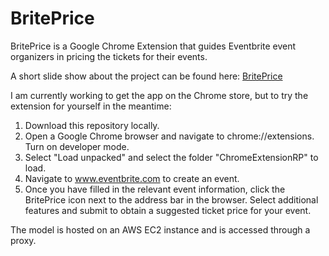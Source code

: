 # BritePrice

BritePrice is a Google Chrome Extension that guides Eventbrite event organizers in pricing the tickets for their events.

A short slide show about the project can be found here: [BritePrice](https://docs.google.com/presentation/d/e/2PACX-1vTvGIe91WIIA4MvmI4n5xozLVZqxJ57QSTpde6_zIueW88ejLvdv4XZVOtU8Kx64Er1vgVkgOZpsaTx/pub?start=false&loop=false&delayms=3000, "BritePrice Demo")

I am currently working to get the app on the Chrome store, but to try the extension for yourself in the meantime:

1. Download this repository locally.
2. Open a Google Chrome browser and navigate to chrome://extensions. Turn on developer mode.
3. Select "Load unpacked" and select the folder "ChromeExtensionRP" to load.
4. Navigate to www.eventbrite.com to create an event.
5. Once you have filled in the relevant event information, click the BritePrice icon next to the address bar in the browser. Select additional features and submit to obtain a suggested ticket price for your event.

The model is hosted on an AWS EC2 instance and is accessed through a proxy.